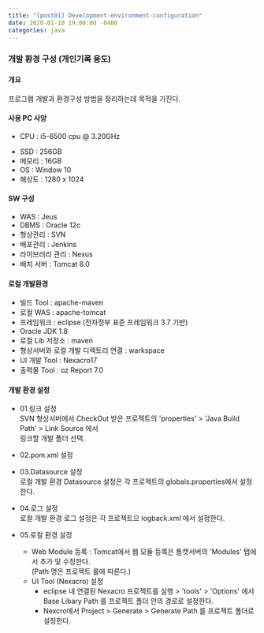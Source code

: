 ```yaml
---
title: "[post01] Development-environment-configuration"
date: 2020-01-10 19:00:00 -0400
categories: java
---
```


### 개발 환경 구성 (개인기록 용도)

#### 개요
프로그램 개발과 환경구성 방법을 정리하는데 목적을 가진다.

#### 사용 PC 사양 
  * CPU    : i5-6500 cpu @ 3.20GHz 
  - SSD    : 256GB   
  - 메모리  : 16GB  
  - OS     : Window 10  
  - 해상도 : 1280 x 1024

#### SW 구성
  - WAS            : Jeus   
  - DBMS           : Oracle 12c 
  - 형상관리        : SVN  
  - 배포관리        : Jenkins  
  - 라이브러리 관리 : Nexus  
  - 배치 서버       : Tomcat 8.0  

#### 로컬 개발환경 
  - 빌드 Tool      : apache-maven  
  - 로컬 WAS       : apache-tomcat  
  - 프레임워크      : eclipse (전자정부 표준 프레임워크 3.7 기반)  
  - Oracle JDK 1.8  
  - 로컬 Lib 저장소 : maven  
  - 형상서버와 로컬 개발 디렉토리 연결 : warkspace 
  - UI 개발 Tool   : Nexacro17  
  - 출력물 Tool    : oz Report 7.0

#### 개발 환경 설정  
* 01.링크 설정  
SVN 형상서버에서 CheckOut 받은 프로젝트의 'properties' > 'Java Build Path' > Link Source 에서    
링크할 개발 폴더 선택.

* 02.pom.xml 설정 

* 03.Datasource 설정  
로컬 개발 환경 Datasource 설정은 각 프로젝트의 globals.properties에서 설정한다.  

* 04.로그 설정  
로컬 개발 환경 로그 설정은 각 프로젝트으 logback.xml 에서 설정한다. 
  
* 05.로컬 환경 설정  
  - Web Module 등록 : Tomcat에서 웹 모듈 등록은 톰캣서버의 'Modules' 탭에서 추가 및 수정한다.  
(Path 명은 프로젝트 룰에 따른다.)    
   - UI Tool (Nexacro) 설정  
     + eclipse 내 연결된 Nexacro 프로젝트를 실행 > 'tools' > 'Options' 에서 Base Libary Path 를 프로젝트 폴더 안의 경로로 설정한다.   
     + Nexcro에서 Project > Generate > Generate Path 를 프로젝트 폴더로 설정한다.  

